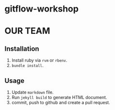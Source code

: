 # gitflow-workshop

# OUR TEAM

## Installation

1. Install ruby via `rvm` or `rbenv`.
2. `bundle install`.

## Usage

1. Update `markdown` file.
2. Run `jekyll build` to generate HTML document.
3. commit, push to github and create a pull request.
